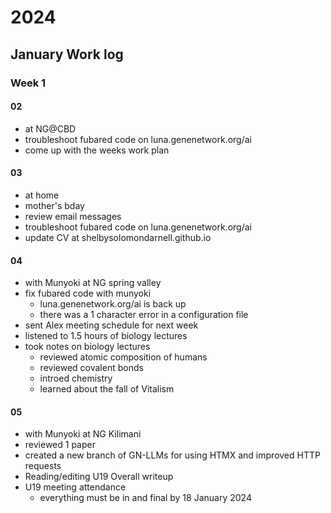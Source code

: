 # 2024 
## January Work log

### Week 1

#### 02
+ at NG@CBD
+ troubleshoot fubared code on luna.genenetwork.org/ai
+ come up with the weeks work plan

#### 03
+ at home
+ mother's bday
+ review email messages
+ troubleshoot fubared code on luna.genenetwork.org/ai
+ update CV at shelbysolomondarnell.github.io

#### 04
+ with Munyoki at NG spring valley
+ fix fubared code with munyoki
    + luna.genenetwork.org/ai is back up
    + there was a 1 character error in a configuration file
+ sent Alex meeting schedule for next week
+ listened to 1.5 hours of biology lectures
+ took notes on biology lectures
    + reviewed atomic composition of humans
    + reviewed covalent bonds
    + introed chemistry
    + learned about the fall of Vitalism

#### 05
+ with Munyoki at NG Kilimani
+ reviewed 1 paper
+ created a new branch of GN-LLMs for using HTMX and improved HTTP requests
+ Reading/editing U19 Overall writeup
+ U19 meeting attendance
    + everything must be in and final by 18 January 2024

